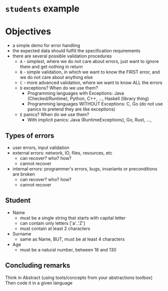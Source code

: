 # `students` example

# Objectives

* a simple demo for error handling
* the expected data should fulfill the specification requirements
* there are several possible validation procedures
    * `A` - simplest, where we do not care about errors, just want to ignore them and get nothing in return
    * `B` - simple validation, in which we want to know the FIRST error, and we do not care about anything else
    * `C` - more advanced validation, where we want to know ALL the errors
    * `D` exceptions? When do we use them?
      * Programming languages with Exceptions: Java (Checked/Runtime), Python, C++, ..., Haskell (library thing)
      * Programming languages WITHOUT Exceptions: C, Go (do not use panics to pretend they are like exceptions)
    * `E` panics? When do we use them?
      * With implicit panics: Java (RuntimeExceptions), Go, Rust, ...,


## Types of errors

* user errors, input validation
* external errors: network, IO, files, resources, etc
  * can recover? who? how?
  * cannot recover
* internal errors: programmer's errors, bugs, invariants or preconditions are broken
  * can recover? who? how?
  * cannot recover


## Student

* Name
    * must be a single string that starts with capital letter
    * can contain only letters ['a'..'Z']
    * must contain at least 2 characters
* Surname
    * same as Name, BUT, must be at least 4 characters
* Age
    * must be a natural number, between 18 and 130



## Concluding remarks


Think in Abstract (using tools/concepts from your abstractions toolbox)
Then code it in a given language
